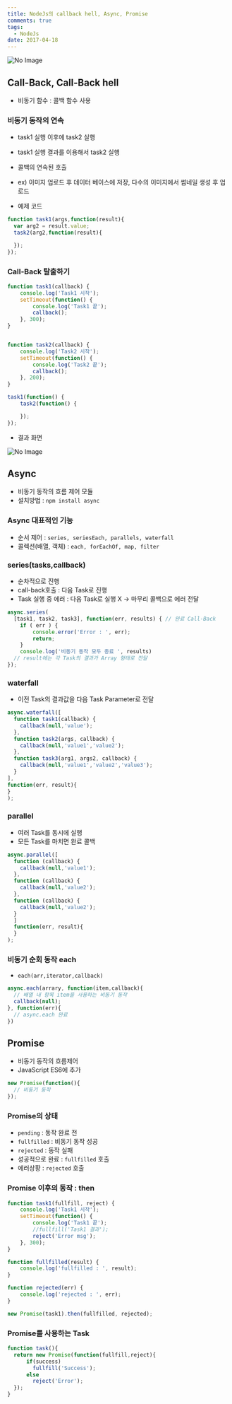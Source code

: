 ```yaml
---
title: NodeJs의 callback hell, Async, Promise
comments: true
tags:
  - NodeJs
date: 2017-04-18
---
```


![No Image](/assets/posts/20170413/1.PNG)

## Call-Back, Call-Back hell
- 비동기 함수 : 콜백 함수 사용

### 비동기 동작의 연속
- task1 실행 이후에 task2 실행
- task1 실행 결과를 이용해서 task2 실행
- 콜백의 연속된 호출
- ex) 이미지 업로드 후 데이터 베이스에 저장, 다수의 이미지에서 썸네일 생성 후 업로드

- 예제 코드

``` javascript
function task1(args,function(result){
  var arg2 = result.value;
  task2(arg2,function(result){

  });
});
```

### Call-Back 탈출하기

``` javascript
function task1(callback) {
	console.log('Task1 시작');
	setTimeout(function() {
		console.log('Task1 끝');
		callback();
	}, 300);
}


function task2(callback) {
	console.log('Task2 시작');
	setTimeout(function() {
		console.log('Task2 끝');
		callback();
	}, 200);
}

task1(function() {
	task2(function() {

	});
});
```

- 결과 화면

![No Image](/assets/posts/20170418/1.PNG)

## Async
- 비동기 동작의 흐름 제어 모듈
- 설치방법 : `npm install async`

### Async 대표적인 기능
- 순서 제어 : `series, seriesEach, parallels, waterfall`
- 콜렉션(배열, 객체) : `each, forEachOf, map, filter`

### series(tasks,callback)
- 순차적으로 진행
- call-back호출 : 다음 Task로 진행
- Task 실행 중 에러 : 다음 Task로 실행 X -> 마무리 콜백으로 에러 전달

``` javascript
async.series(
  [task1, task2, task3], function(err, results) { // 완료 Call-Back
	if ( err ) {
		console.error('Error : ', err);
		return;
	}
	console.log('비동기 동작 모두 종료 ', results)
  // result에는 각 Task의 결과가 Array 형태로 전달
});
```

### waterfall
- 이전 Task의 결과값을 다음 Task Parameter로 전달

``` javascript
async.waterfall([
  function task1(callback) {
    callback(null,'value');
  },
  function task2(args, callback) {
    callback(null,'value1','value2');
  },
  function task3(arg1, args2, callback) {
    callback(null,'value1','value2','value3');
  }
],
function(err, result){
}
);
```

### parallel
- 여러 Task를 동시에 실행
- 모든 Task를 마치면 완료 콜백

``` javascript
async.parallel([
  function (callback) {
    callback(null,'value1');
  },
  function (callback) {
    callback(null,'value2');
  },
  function (callback) {
    callback(null,'value2');
  }
  ]
  function(err, result){
  }
);
```
### 비동기 순회 동작 each
- `each(arr,iterator,callback)`

``` javascript
async.each(arrary, function(item,callback){
  // 배열 내 항목 item을 사용하는 비동기 동작
  callback(null);
}, function(err){
  // async.each 완료
})
```

## Promise
- 비동기 동작의 흐름제어
- JavaScript ES6에 추가

``` javascript
new Promise(function(){
  // 비동기 동작
});
```

### Promise의 상태
- `pending` : 동작 완료 전
- `fullfilled` : 비동기 동작 성공
- `rejected` : 동작 실패
- 성공적으로 완료 : `fullfilled` 호출
- 에러상황 : `rejected` 호출

### Promise 이후의 동작 : then

``` javascript
function task1(fullfill, reject) {
	console.log('Task1 시작');
	setTimeout(function() {
		console.log('Task1 끝');
		//fullfill('Task1 결과');
		reject('Error msg');
	}, 300);
}

function fullfilled(result) {
	console.log('fullfilled : ', result);
}

function rejected(err) {
	console.log('rejected : ', err);
}

new Promise(task1).then(fullfilled, rejected);
```

### Promise를 사용하는 Task

``` javascript
function task(){
  return new Promise(function(fullfill,reject){
      if(success)
        fullfill('Success');
      else
        reject('Error');
  });
}
```
